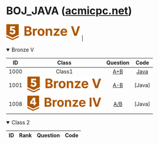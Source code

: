 BOJ_JAVA ([acmicpc.net](https://www.acmicpc.net))  
============================

![rank](https://github.com/chris0825/BOJ_JAVA/blob/main/images/Bronze%20V.PNG) | <details open> <summary> Bronze V </summary>

| ID | Class | Question | Code |
|:-:|:-:|:-:|:-:|
| 1000 | Class1 | [A+B](https://www.acmicpc.net/problem/1000) | [Java](https://github.com/chris0825/BOJ_JAVA/blob/main/Math/1000.java) |
| 1001 | ![rank](https://github.com/chris0825/BOJ_JAVA/blob/main/images/Bronze%20V.PNG) | [A-B](https://www.acmicpc.net/problem/1001) | [Java] |
| 1008 | ![rank](https://github.com/chris0825/BOJ_JAVA/blob/main/images/Bronze%20IV.PNG) | [A/B](https://www.acmicpc.net/problem/1002) | [Java] |

</details>
<details open> <summary> Class 2 </summary>

| ID | Rank | Question | Code |
|:-:|:-:|:-:|:-:|
</details>
